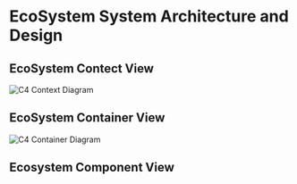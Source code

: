 # EcoSystem System Architecture and Design

## EcoSystem Contect View

![C4 Context Diagram](./pictures/structurizr-ContextViewEcosystem.svg)

## EcoSystem Container View

![C4 Container Diagram](./pictures/structurizr-ContainerViewEcosystem.svg)

## Ecosystem Component View
